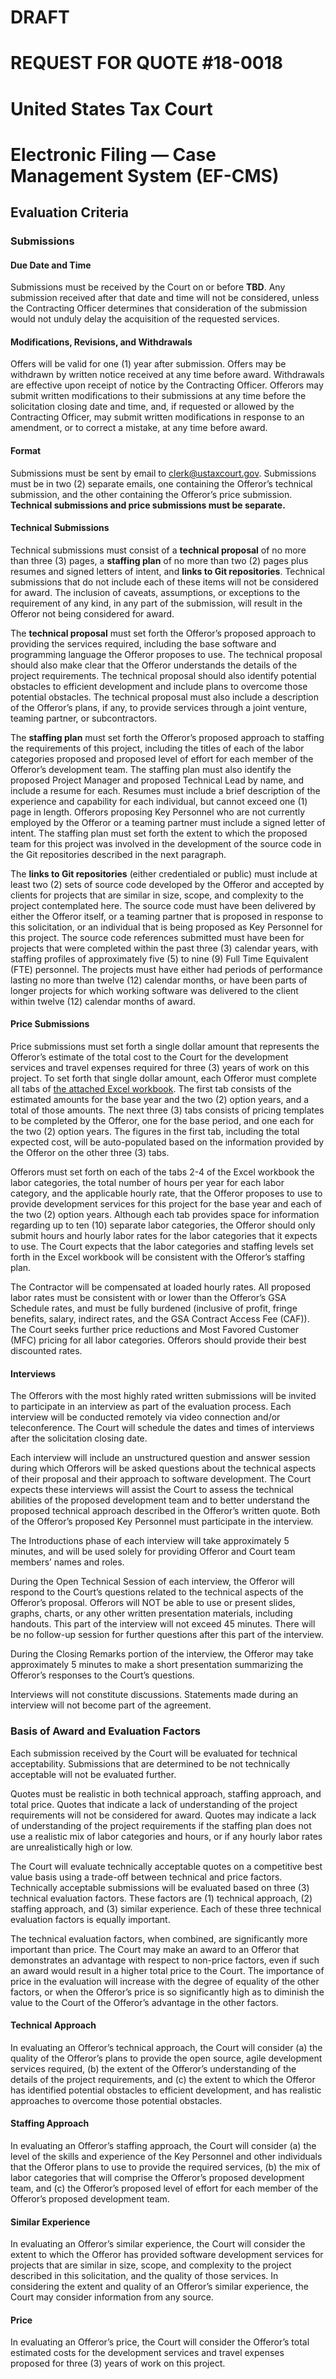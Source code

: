 # DRAFT
# REQUEST FOR QUOTE #18-0018
# United States Tax Court
# Electronic Filing — Case Management System (EF-CMS)

## Evaluation Criteria

### Submissions

#### Due Date and Time

Submissions must be received by the Court on or before **TBD**. Any submission received after that date and time will not be considered, unless the Contracting Officer determines that consideration of the submission would not unduly delay the acquisition of the requested services.

#### Modifications, Revisions, and Withdrawals

Offers will be valid for one (1) year after submission. Offers may be withdrawn by written notice received at any time before award. Withdrawals are effective upon receipt of notice by the Contracting Officer. Offerors may submit written modifications to their submissions at any time before the solicitation closing date and time, and, if requested or allowed by the Contracting Officer, may submit written modifications in response to an amendment, or to correct a mistake, at any time before award.

#### Format

Submissions must be sent by email to [clerk@ustaxcourt.gov](mailto:clerk@ustaxcourt.gov). Submissions must be in two (2) separate emails, one containing the Offeror’s technical submission, and the other containing the Offeror’s price submission.  **Technical submissions and price submissions must be separate.**

#### Technical Submissions

Technical submissions must consist of a **technical proposal** of no more than three (3) pages, a **staffing plan** of no more than two (2) pages plus resumes and signed letters of intent, and **links to Git repositories**. Technical submissions that do not include each of these items will not be considered for award. The inclusion of caveats, assumptions, or exceptions to the requirement of any kind, in any part of the submission, will result in the Offeror not being considered for award.

The **technical proposal** must set forth the Offeror’s proposed approach to providing the services required, including the base software and programming language the Offeror proposes to use. The technical proposal should also make clear that the Offeror understands the details of the project requirements. The technical proposal should also identify potential obstacles to efficient development and include plans to overcome those potential obstacles. The technical proposal must also include a description of the Offeror’s plans, if any, to provide services through a joint venture, teaming partner, or subcontractors.

The **staffing plan** must set forth the Offeror’s proposed approach to staffing the requirements of this project, including the titles of each of the labor categories proposed and proposed level of effort for each member of the Offeror’s development team. The staffing plan must also identify the proposed Project Manager and proposed Technical Lead by name, and include a resume for each. Resumes must include a brief description of the experience and capability for each individual, but cannot exceed one (1) page in length. Offerors proposing Key Personnel who are not currently employed by the Offeror or a teaming partner must include a signed letter of intent. The staffing plan must set forth the extent to which the proposed team for this project was involved in the development of the source code in the Git repositories described in the next paragraph.

The **links to Git repositories** (either credentialed or public) must include at least two (2) sets of source code developed by the Offeror and accepted by clients for projects that are similar in size, scope, and complexity to the project contemplated here. The source code must have been delivered by either the Offeror itself, or a teaming partner that is proposed in response to this solicitation, or an individual that is being proposed as Key Personnel for this project. The source code references submitted must have been for projects that were completed within the past three (3) calendar years, with staffing profiles of approximately five (5) to nine (9) Full Time Equivalent (FTE) personnel. The projects must have either had periods of performance lasting no more than twelve (12) calendar months, or have been parts of longer projects for which working software was delivered to the client within twelve (12) calendar months of award.

#### Price Submissions

Price submissions must set forth a single dollar amount that represents the Offeror’s estimate of the total cost to the Court for the development services and travel expenses required for three (3) years of work on this project. To set forth that single dollar amount, each Offeror must complete all tabs of [the attached Excel workbook](Pricing_Template.xlsx). The first tab consists of the estimated amounts for the base year and the two (2) option years, and a total of those amounts. The next three (3) tabs consists of pricing templates to be completed by the Offeror, one for the base period, and one each for the two (2) option years. The figures in the first tab, including the total expected cost, will be auto-populated based on the information provided by the Offeror on the other three (3) tabs.

Offerors must set forth on each of the tabs 2-4 of the Excel workbook the labor categories, the total number of hours per year for each labor category, and the applicable hourly rate, that the Offeror proposes to use to provide development services for this project for the base year and each of the two (2) option years. Although each tab provides space for information regarding up to ten (10) separate labor categories, the Offeror should only submit hours and hourly labor rates for the labor categories that it expects to use. The Court expects that the labor categories and staffing levels set forth in the Excel workbook will be consistent with the Offeror’s staffing plan.

The Contractor will be compensated at loaded hourly rates. All proposed labor rates must be consistent with or lower than the Offeror’s GSA Schedule rates, and must be fully burdened (inclusive of profit, fringe benefits, salary, indirect rates, and the GSA Contract Access Fee (CAF)). The Court seeks further price reductions and Most Favored Customer (MFC) pricing for all labor categories. Offerors should provide their best discounted rates.

#### Interviews

The Offerors with the most highly rated written submissions will be invited to participate in an interview as part of the evaluation process. Each interview will be conducted remotely via video connection and/or teleconference. The Court will schedule the dates and times of interviews after the solicitation closing date.

Each interview will include an unstructured question and answer session during which Offerors will be asked questions about the technical aspects of their proposal and their approach to software development. The Court expects these interviews will assist the Court to assess the technical abilities of the proposed development team and to better understand the proposed technical approach described in the Offeror’s written quote. Both of the Offeror’s proposed Key Personnel must participate in the interview.

The Introductions phase of each interview will take approximately 5 minutes, and will be used solely for providing Offeror and Court team members’ names and roles.

During the Open Technical Session of each interview, the Offeror will respond to the Court’s questions related to the technical aspects of the Offeror’s proposal. Offerors will NOT be able to use or present slides, graphs, charts, or any other written presentation materials, including handouts. This part of the interview will not exceed 45 minutes. There will be no follow-up session for further questions after this part of the interview.

During the Closing Remarks portion of the interview, the Offeror may take approximately 5 minutes to make a short presentation summarizing the Offeror’s responses to the Court’s questions.

Interviews will not constitute discussions. Statements made during an interview will not become part of the agreement.

### Basis of Award and Evaluation Factors

Each submission received by the Court will be evaluated for technical acceptability. Submissions that are determined to be not technically acceptable will not be evaluated further.

Quotes must be realistic in both technical approach, staffing approach, and total price. Quotes that indicate a lack of understanding of the project requirements will not be considered for award. Quotes may indicate a lack of understanding of the project requirements if the staffing plan does not use a realistic mix of labor categories and hours, or if any hourly labor rates are unrealistically high or low.

The Court will evaluate technically acceptable quotes on a competitive best value basis using a trade-off between technical and price factors. Technically acceptable submissions will be evaluated based on three (3) technical evaluation factors. These factors are (1) technical approach, (2) staffing approach, and (3) similar experience. Each of these three technical evaluation factors is equally important.

The technical evaluation factors, when combined, are significantly more important than price. The Court may make an award to an Offeror that demonstrates an advantage with respect to non-price factors, even if such an award would result in a higher total price to the Court. The importance of price in the evaluation will increase with the degree of equality of the other factors, or when the Offeror’s price is so significantly high as to diminish the value to the Court of the Offeror’s advantage in the other factors.

#### Technical Approach

In evaluating an Offeror’s technical approach, the Court will consider (a) the quality of the Offeror’s plans to provide the open source, agile development services required, (b) the extent of the Offeror’s understanding of the details of the project requirements, and (c) the extent to which the Offeror has identified potential obstacles to efficient development, and has realistic approaches to overcome those potential obstacles.

#### Staffing Approach

In evaluating an Offeror’s staffing approach, the Court will consider (a) the level of the skills and experience of the Key Personnel and other individuals that the Offeror plans to use to provide the required services, (b) the mix of labor categories that will comprise the Offeror’s proposed development team, and (c) the Offeror’s proposed level of effort for each member of the Offeror’s proposed development team.

#### Similar Experience

In evaluating an Offeror’s similar experience, the Court will consider the extent to which the Offeror has provided software development services for projects that are similar in size, scope, and complexity to the project described in this solicitation, and the quality of those services. In considering the extent and quality of an Offeror’s similar experience, the Court may consider information from any source.

#### Price

In evaluating an Offeror’s price, the Court will consider the Offeror’s total estimated costs for the development services and travel expenses proposed for three (3) years of work on this project.
